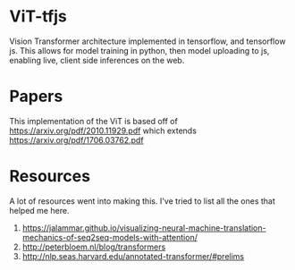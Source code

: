 # ViT-tfjs
Vision Transformer architecture implemented in tensorflow, and tensorflow js. This allows for model training in python, then model uploading to js, enabling live, client side inferences on the web. 

# Papers
This implementation of the ViT is based off of https://arxiv.org/pdf/2010.11929.pdf which extends https://arxiv.org/pdf/1706.03762.pdf

# Resources
A lot of resources went into making this. I've tried to list all the ones that helped me here. 
1. https://jalammar.github.io/visualizing-neural-machine-translation-mechanics-of-seq2seq-models-with-attention/
2. http://peterbloem.nl/blog/transformers
3. http://nlp.seas.harvard.edu/annotated-transformer/#prelims
